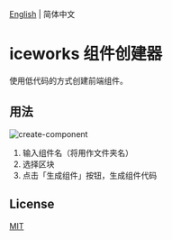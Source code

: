[English](./README.md) | 简体中文

# iceworks 组件创建器

使用低代码的方式创建前端组件。

## 用法

![create-component](https://img.alicdn.com/tfs/TB1.WORe5cKOu4jSZKbXXc19XXa-960-600.gif)

1. 输入组件名（将用作文件夹名）
2. 选择区块
3. 点击「生成组件」按钮，生成组件代码

## License

[MIT](./LICENSE)
